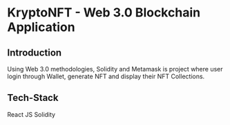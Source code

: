 # KryptoNFT - Web 3.0 Blockchain Application

## Introduction

Using Web 3.0 methodologies, Solidity and Metamask is project where user login through Wallet, generate NFT and display their NFT Collections.

## Tech-Stack

React JS
Solidity
